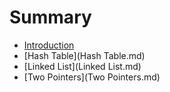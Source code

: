 # Summary

* [Introduction](README.md)
* [Hash Table](Hash Table.md)
* [Linked List](Linked List.md)
* [Two Pointers](Two Pointers.md)

